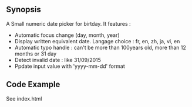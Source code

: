 ## Synopsis

A Small numeric date picker for birtday. It features :
- Automatic focus change (day, month, year)
- Display written equivalent date. Langage choice : fr, en, zh, ja, vi, en
- Automatic typo handle : can't be more than 100years old, more than 12 months or 31 day
- Detect invalid date : like 31/09/2015
- Ppdate input value with 'yyyy-mm-dd' format

## Code Example

See index.html
